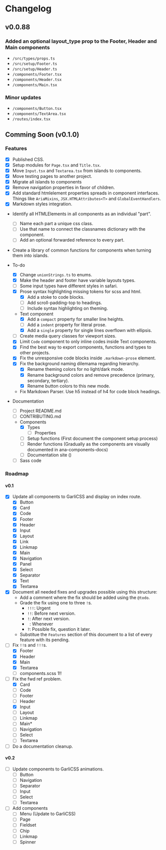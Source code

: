 # Changelog

## v0.0.88

### Added an optional layout_type prop to the Footer, Header and Main components
  - `/src/types/props.ts`
  - `/src/setup/Footer.ts`
  - `/src/setup/Header.ts`
  - `/components/Footer.tsx`
  - `/components/Header.tsx`
  - `/components/Main.tsx`

### Minor updates
  - `/components/Button.tsx`
  - `/components/TextArea.tsx`
  - `/routes/index.tsx`

## Comming Soon (v0.1.0)

### Features

- [x] Published CSS.
- [x] Setup modules for `Page.tsx` and `Title.tsx`.
- [x] Move `Input.tsx` and `Textarea.tsx` from islands to components.
- [x] Move testing pages to another project.
- [x] Migrate all islands to components
- [x] Remove navigation properties in favor of children.
- [x] Add standard htmlelement properties spreads in component interfaces. Things like `AriaMixins`, `JSX.HTMLAttributes<T>` and `GlobalEventHandlers`.
- [x] Markdown styles integration.
- Identify all HTMLElements in all components as an individual "part".
  - [ ] Name each part a unique css class.
  - [ ] Use that name to connect the classnames dictionary with the component.
  - [ ] Add an optional forwarded reference to every part.
- Create a library of common functions for components when turning them into islands.

- To-do
  - [x] Change `unionStrings.ts` to enums.
  - [x] Make the header and footer have variable layouts types.
  - [ ] Some input types have different styles in safari.
  - [x] Prose syntax highlighting missing tokens for scss and html.
    - [x] Add a stoke to code blocks.
    - [ ] Add scroll-padding-top to headings.
    - [ ] Include syntax highlighting on theming.
  - Text component
    - [x] Add a `compact` property for smaller line heights.
    - [ ] Add a `indent` property for literal prose.
    - [x] Add a `single` property for single lines overflown with ellipsis.
  - [ ] Create media query classes for viewport sizes.
  - [x] Limit `Code` component to only inline codes inside Text components.
  - [x] Find the best way to export components, functions and types to other projects.
  - [x] Fix the unresponsive code blocks inside `.markdown-prose` element.
  - [x] Fix the background naming dilemama regarding hierarchy.
    - [x] Rename theming colors for no light/dark mode.
    - [x] Rename background colors and remove precedence (primary, secondary, tertiary).
    - [x] Rename button colors to this new mode.
  - Fix Markdown Parser. Use h5 instead of h4 for code block headings.

- Documentation
  - [ ] Project README.md
  - [ ] CONTRIBUTING.md
  - Components
    - [x] Types
      - [ ] Properties
    - [ ] Setup functions (First document the component setup process)
    - [ ] Render functions (Gradually as the components are visually documented in ana-components-docs)
    - [ ] Documentation site ()
  - [ ] Sass code

### Roadmap

#### v0.1

  - [x] Update all components to GarliCSS and display on index route.
    - [x] Button
    - [x] Card
    - [x] Code
    - [x] Footer
    - [x] Header
    - [x] Input
    - [x] Layout
    - [x] Link
    - [x] Linkmap
    - [x] Main
    - [x] Navigation
    - [x] Panel
    - [x] Select
    - [x] Separator
    - [x] Text
    - [x] Textarea
  - [x] Document all needed fixes and upgrades possible using this structure:
    - Add a comment where the fix should be added using the `@todo`.
    - Grade the fix using one to three `!`s.
      - `!!!`: Urgent
      - `!!`: Before next version.
      - `!`: After next version.
      - ` `: Whenever
      - `?`: Possible fix, question it later.
    - Substitue the `Features` section of this document to a list of every feature with its pending.
  - [ ] Fix `!!`s and `!!!`s.
    - [x] Footer
    - [x] Header
    - [x] Main
    - [x] Textarea
    - [ ] components.scss   1!!
  - [ ] Fix the fwd ref problem.
    - [x] Card
    - [ ] Code
    - [ ] Footer
    - [ ] Header
    - [x] Input
    - [ ] Layout
    - [ ] Linkmap
    - [ ] Main*
    - [ ] Navigation
    - [ ] Select
    - [ ] Textarea
      
  - [ ] Do a documentation cleanup.

#### v0.2

  - [ ] Update components to GarliCSS animations.
    - [ ] Button
    - [ ] Navigation
    - [ ] Separator
    - [ ] Input
    - [ ] Select
    - [ ] Textarea
  - [ ] Add components
    - [ ] Menu (Update to GarliCSS)
    - [ ] Page
    - [ ] Fieldset
    - [ ] Chip
    - [ ] Linkmap
    - [ ] Spinner